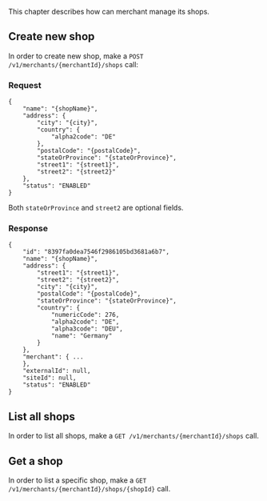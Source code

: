 This chapter describes how can merchant manage its shops.

## Create new shop

In order to create new shop, make a `POST /v1/merchants/{merchantId}/shops` call:

### Request

    {
        "name": "{shopName}",
        "address": {
            "city": "{city}",
            "country": {
                "alpha2code": "DE"
            },
            "postalCode": "{postalCode}",
            "stateOrProvince": "{stateOrProvince}",
            "street1": "{street1}",
            "street2": "{street2}"
        },
        "status": "ENABLED"
    }
    
Both `stateOrProvince` and `street2` are optional fields.
    
### Response

    {
        "id": "8397fa0dea7546f2986105bd3681a6b7",
        "name": "{shopName}",
        "address": {
            "street1": "{street1}",
            "street2": "{street2}",
            "city": "{city}",
            "postalCode": "{postalCode}",
            "stateOrProvince": "{stateOrProvince}",
            "country": {
                "numericCode": 276,
                "alpha2code": "DE",
                "alpha3code": "DEU",
                "name": "Germany"
            }
        },
        "merchant": { ...
        },
        "externalId": null,
        "siteId": null,
        "status": "ENABLED"
    }

## List all shops

In order to list all shops, make a `GET /v1/merchants/{merchantId}/shops` call.

## Get a shop

In order to list a specific shop, make a `GET /v1/merchants/{merchantId}/shops/{shopId}` call.


